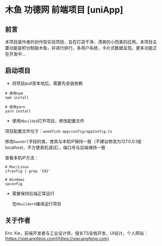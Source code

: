# 木鱼 功德网 前端项目 [uniApp]

## 前言

本项目是作者的创作型实验项目，旨在打造干净、清爽的小而美的应用。本项目主要功能是积分制敲木鱼，并进行排行。多用户系统，卡片式数据呈现。更多功能正在开发中...

## 启动项目

+ 将项目pull至本地后，需要先安装依赖

```shell
# 使用npm
npm install

# 使用yarn
yarn install
```

+ 使用`HbuildeX`打开项目，修改配置文件

项目配置文件位于：`woodfish-app/config/appConfig.ts`

修改`baseUrl`字段的值，使其与本机IP保持一致（不建议修改为127.0.0.1或localhost，不方便真机调试），端口号与后端保持一致

查看本机IP方法：

```shell
# Mac/Linux
ifconfig | grep '192'

# Windows
ipconfig
```

+ 需要保持后端正常运行
  
  在`HbuilderX`编译运行项目

## 关于作者

Eric Xie，前端开发者与工业设计师，擅长TS全栈开发、UI设计。个人网站：[https://xiecangfeng.com](https://xiecangfeng.com)
